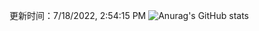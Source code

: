 
  更新时间：7/18/2022, 2:54:15 PM
  ![Anurag's GitHub stats](https://github-readme-stats.vercel.app/api?username=chendj89&theme=gruvbox&show_icons=true)